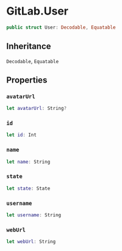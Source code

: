 # GitLab.User

``` swift
public struct User: Decodable, Equatable
```

## Inheritance

`Decodable`, `Equatable`

## Properties

### `avatarUrl`

``` swift
let avatarUrl: String?
```

### `id`

``` swift
let id: Int
```

### `name`

``` swift
let name: String
```

### `state`

``` swift
let state: State
```

### `username`

``` swift
let username: String
```

### `webUrl`

``` swift
let webUrl: String
```

